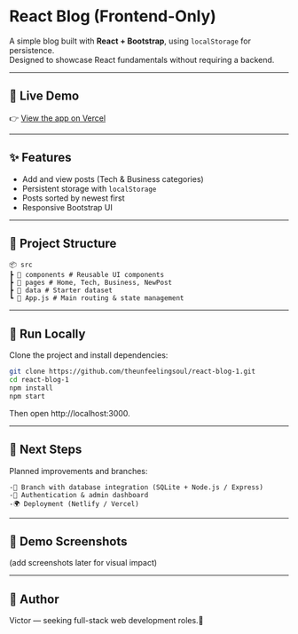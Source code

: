 # React Blog (Frontend-Only)

A simple blog built with **React + Bootstrap**, using `localStorage` for persistence.  
Designed to showcase React fundamentals without requiring a backend.

---

## 🔗 Live Demo
👉 [View the app on Vercel](https://react-blog-1-pou2xf2zj-angel-beats-projects.vercel.app/)

---

## ✨ Features
- Add and view posts (Tech & Business categories)
- Persistent storage with `localStorage`
- Posts sorted by newest first
- Responsive Bootstrap UI

---

## 📂 Project Structure
```
📦 src
┣ 📁 components # Reusable UI components
┣ 📁 pages # Home, Tech, Business, NewPost
┣ 📁 data # Starter dataset
┗ 📄 App.js # Main routing & state management
```
---


## 🚀 Run Locally
Clone the project and install dependencies:
```bash
git clone https://github.com/theunfeelingsoul/react-blog-1.git
cd react-blog-1
npm install
npm start
```
Then open http://localhost:3000.

---

## 📌 Next Steps
Planned improvements and branches:
```
-💽 Branch with database integration (SQLite + Node.js / Express)
-🔑 Authentication & admin dashboard
-🌍 Deployment (Netlify / Vercel)
```
---

## 📸 Demo Screenshots

(add screenshots later for visual impact)

---

## 👤 Author
Victor — seeking full-stack web development roles.🚀
